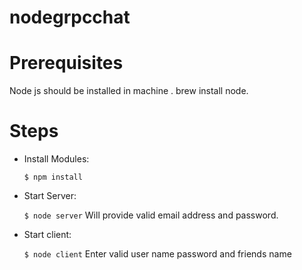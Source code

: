 # nodegrpcchat

# Prerequisites
Node js should be installed in machine .
brew install node.

# Steps 

 - Install Modules:

    ``$ npm install``
    
    
- Start Server:

    ``$ node server``
    Will provide valid email address and password.


- Start client:

    ``$ node client``
    Enter valid user name password and friends name

